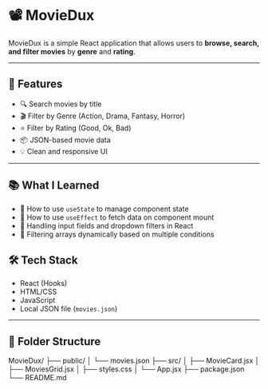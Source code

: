 # 📽️ MovieDux

MovieDux is a simple React application that allows users to **browse, search, and filter movies** by **genre** and **rating**.

---

## 📌 Features

- 🔍 Search movies by title
- 🎬 Filter by Genre (Action, Drama, Fantasy, Horror)
- ⭐ Filter by Rating (Good, Ok, Bad)
- 📦 JSON-based movie data
- 💡 Clean and responsive UI

---

## 📚 What I Learned

- 📌 How to use `useState` to manage component state
- 📌 How to use `useEffect` to fetch data on component mount
- 📌 Handling input fields and dropdown filters in React
- 📌 Filtering arrays dynamically based on multiple conditions


## 🛠️ Tech Stack

- React (Hooks)
- HTML/CSS
- JavaScript
- Local JSON file (`movies.json`)

---

## 📂 Folder Structure

MovieDux/
├── public/
│ └── movies.json
├── src/
│ ├── MovieCard.jsx
│ ├── MoviesGrid.jsx
│ ├── styles.css
│ └── App.jsx
├── package.json
└── README.md
